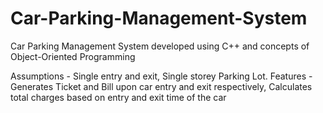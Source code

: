 # Car-Parking-Management-System
Car Parking Management System developed using C++ and concepts of Object-Oriented Programming

Assumptions - Single entry and exit, Single storey Parking Lot.
Features - Generates Ticket and Bill upon car entry and exit respectively, Calculates total charges based on entry and exit time of the car
